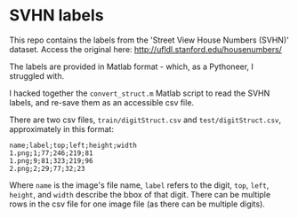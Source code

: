 # SVHN labels

This repo contains the labels from the 'Street View House Numbers (SVHN)' dataset. Access the original here: http://ufldl.stanford.edu/housenumbers/

The labels are provided in Matlab format - which, as a Pythoneer, I struggled with.

I hacked together the `convert_struct.m` Matlab script to read the SVHN labels, and re-save them as an accessible csv file.

There are two csv files, `train/digitStruct.csv` and `test/digitStruct.csv`, approximately in this format:
```
name;label;top;left;height;width
1.png;1;77;246;219;81
1.png;9;81;323;219;96
2.png;2;29;77;32;23
```

Where `name` is the image's file name, `label` refers to the digit, `top`, `left`, `height`, and `width` describe the bbox of that digit.
There can be multiple rows in the csv file for one image file (as there can be multiple digits).
